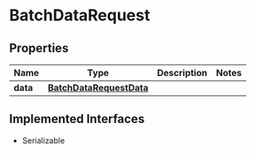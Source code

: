 

# BatchDataRequest


## Properties

Name | Type | Description | Notes
------------ | ------------- | ------------- | -------------
**data** | [**BatchDataRequestData**](BatchDataRequestData.md) |  | 


## Implemented Interfaces

* Serializable


